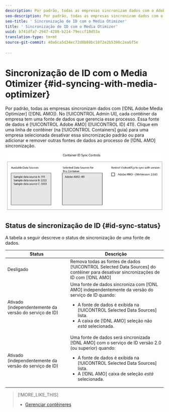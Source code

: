 ```yaml
---
description: Por padrão, todas as empresas sincronizam dados com o Adobe Media Otimizer (AMO). Na interface do usuário administrativa, cada contêiner da empresa tem uma fonte de dados que gerencia esse processo. Essa fonte de dados é o Adobe AMO (ID 411). Clique em uma linha de contêiner (na guia Contêineres) de uma empresa selecionada para desativar essa sincronização padrão ou para adicionar e remover outras fontes de dados ao processo de sincronização AMO.
seo-description: Por padrão, todas as empresas sincronizam dados com o Adobe Media Otimizer (AMO). Na interface do usuário administrativa, cada contêiner da empresa tem uma fonte de dados que gerencia esse processo. Essa fonte de dados é o Adobe AMO (ID 411). Clique em uma linha de contêiner (na guia Contêineres) de uma empresa selecionada para desativar essa sincronização padrão ou para adicionar e remover outras fontes de dados ao processo de sincronização AMO.
seo-title: ' Sincronização de ID com o Media Otimizer'
title: ' Sincronização de ID com o Media Otimizer'
uuid: b741dfa7-2947-4288-b214-79eccf18d53a
translation-type: tm+mt
source-git-commit: 40a6ca5d34ec72d8b88bc18f2e2b5390c2ea6f5e

---
```



# Sincronização de ID com o Media Otimizer {#id-syncing-with-media-optimizer}

Por padrão, todas as empresas sincronizam dados com [!DNL Adobe Media Optimizer] ([!DNL AMO]). No [!UICONTROL Admin UI], cada contêiner da empresa tem uma fonte de dados que gerencia esse processo. Essa fonte de dados é [!UICONTROL Adobe AMO] ([!UICONTROL ID] 411). Clique em uma linha de contêiner (na [!UICONTROL Containers] guia) para uma empresa selecionada desativar essa sincronização padrão ou para adicionar e remover outras fontes de dados ao processo de [!DNL AMO] sincronização.

![](assets/id-sync.png)

## Status de sincronização de ID {#id-sync-status}

A tabela a seguir descreve o status de sincronização de uma fonte de dados.

| Status | Descrição |
|------ | -------- |
| Desligado | Remova todas as fontes de dados [!UICONTROL Selected Data Sources] do contêiner para desativar sincronizações de ID com [!DNL AMO] |
| Ativado (independentemente da versão do serviço de ID) | Uma fonte de dados sincroniza com [!DNL AMO] independentemente da versão do serviço de ID quando: <ul><li>A fonte de dados é exibida na [!UICONTROL Selected Data Sources] lista.</li><li>A caixa de [!DNL AMO] seleção não *está* selecionada.</li></ul> |
| Ativado (independentemente da versão do serviço de ID) | Uma fonte de dados será sincronizada [!DNL AMO] com o serviço de ID versão 2.0 (ou superior) quando: <ul><li>A fonte de dados é exibida na [!UICONTROL Selected Data Sources] lista.</li><li>A [!DNL AMO] caixa de seleção *está* selecionada.</li></ul> |

>[!MORE_LIKE_THIS]
>
>* [Gerenciar contêineres](../companies/admin-manage-containers.md#task_61DB5CEECC5049DD8D059C642AC3F967)


